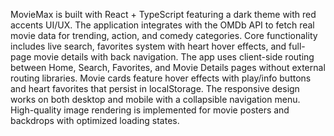MovieMax is built with React + TypeScript featuring a dark theme with red accents UI/UX. The application integrates with the OMDb API  to fetch real movie data for trending, action, and comedy categories. Core functionality includes live search, favorites system with heart hover effects, and full-page movie details with back navigation. The app uses client-side routing between Home, Search, Favorites, and Movie Details pages without external routing libraries. Movie cards feature hover effects with play/info buttons and heart favorites that persist in localStorage. The responsive design works on both desktop and mobile with a collapsible navigation menu. High-quality image rendering is implemented for movie posters and backdrops with optimized loading states. 
